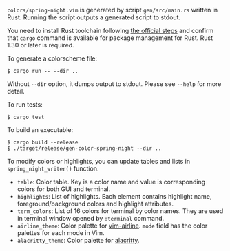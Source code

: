 `colors/spring-night.vim` is generated by script `gen/src/main.rs` written in Rust.
Running the script outputs a generated script to stdout.

You need to install Rust toolchain following [the official steps](https://www.rust-lang.org/en-US/install.html)
and confirm that `cargo` command is available for package management for Rust. Rust 1.30 or later
is required.

To generate a colorscheme file:

```
$ cargo run -- --dir ..
```

Without `--dir` option, it dumps output to stdout. Please see `--help` for more detail.

To run tests:

```
$ cargo test
```

To build an executable:

```
$ cargo build --release
$ ./target/release/gen-color-spring-night --dir ..
```

To modify colors or highlights, you can update tables and lists in `spring_night_writer()` function.

- `table`: Color table. Key is a color name and value is corresponding colors for both GUI and terminal.
- `highlights`: List of highlights. Each element contains highlight name, foreground/background colors
  and highlight attributes.
- `term_colors`: List of 16 colors for terminal by color names. They are used in terminal window opened
  by `:terminal` command.
- `airline_theme`: Color palette for [vim-airline](https://github.com/vim-airline/vim-airline). `mode`
  field has the color palettes for each mode in Vim.
- `alacritty_theme`: Color palette for [alacritty](https://alacritty.org/).
